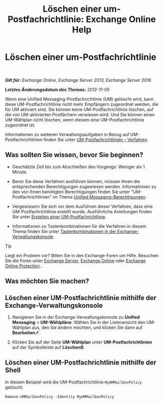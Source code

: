 ﻿---
title: 'Löschen einer um-Postfachrichtlinie: Exchange Online Help'
TOCTitle: Löschen einer um-Postfachrichtlinie
ms:assetid: c8758464-3c52-4dd3-b2a6-142a99bb0628
ms:mtpsurl: https://technet.microsoft.com/de-de/library/Bb124536(v=EXCHG.150)
ms:contentKeyID: 50554906
ms.date: 05/23/2018
mtps_version: v=EXCHG.150
ms.translationtype: MT
---

# Löschen einer um-Postfachrichtlinie

 

_**Gilt für:** Exchange Online, Exchange Server 2013, Exchange Server 2016_

_**Letztes Änderungsdatum des Themas:** 2012-11-05_

Wenn eine Unified Messaging-Postfachrichtlinie (UM) gelöscht wird, kann diese UM-Postfachrichtlinie nicht mehr Empfängern zugeordnet werden, die für UM aktiviert sind. Sie können keine UM-Postfachrichtlinie löschen, auf die von UM-aktivierten Postfächern verwiesen wird. Und Sie können einen UM-Wählplan nicht löschen, wenn diesem eine UM-Postfachrichtlinie zugeordnet ist.

Informationen zu weiteren Verwaltungsaufgaben in Bezug auf UM-Postfachrichtlinien finden Sie unter [UM-Postfachrichtlinien – Verfahren](https://review.docs.microsoft.com/de-de/exchange/voice-mail-unified-messaging/set-up-voice-mail/um-mailbox-policy-procedures).

## Was sollten Sie wissen, bevor Sie beginnen?

  - Geschätzte Zeit bis zum Abschließen des Vorgangs: Weniger als 1 Minute.

  - Bevor Sie diese Verfahren ausführen können, müssen Ihnen die entsprechenden Berechtigungen zugewiesen werden. Informationen zu den von Ihnen benötigten Berechtigungen finden Sie unter "UM-Postfachrichtlinien" im Thema [Unified Messaging-Berechtigungen](unified-messaging-permissions-exchange-2013-help.md).

  - Vergewissern Sie sich vor dem Ausführen dieser Verfahren, dass eine UM-Postfachrichtlinie erstellt wurde. Ausführliche Anleitungen finden Sie unter [Erstellen einer UM-Postfachrichtlinie](https://review.docs.microsoft.com/de-de/exchange/voice-mail-unified-messaging/set-up-voice-mail/create-um-mailbox-policy).

  - Informationen zu Tastenkombinationen für die Verfahren in diesem Thema finden Sie unter [Tastenkombinationen in der Exchange-Verwaltungskonsole](keyboard-shortcuts-in-the-exchange-admin-center-exchange-online-protection-help.md).


> [!TIP]
> Liegt ein Problem vor? Bitten Sie in den Exchange-Foren um Hilfe. Besuchen Sie die Foren unter <A href="https://go.microsoft.com/fwlink/p/?linkid=60612">Exchange Server</A>, <A href="https://go.microsoft.com/fwlink/p/?linkid=267542">Exchange Online</A> oder <A href="https://go.microsoft.com/fwlink/p/?linkid=285351">Exchange Online Protection</A>..



## Was möchten Sie machen?

## Löschen einer UM-Postfachrichtlinie mithilfe der Exchange-Verwaltungskonsole

1.  Navigieren Sie in der Exchange-Verwaltungskonsole zu **Unified Messaging** \> **UM-Wählpläne**. Wählen Sie in der Listenansicht den UM-Wählplan aus, den Sie ändern möchten, und klicken Sie dann auf **Bearbeiten**![Bearbeitungssymbol](images/Bb124582.6f53ccb2-1f13-4c02-bea0-30690e6ea71d(EXCHG.150).gif "Bearbeitungssymbol").

2.  Klicken Sie auf der Seite **UM-Wählplan** unter **UM-Postfachrichtlinien** auf der Symbolleiste auf **Löschen**![Löschen (Symbol)](images/JJ657511.14f639f6-61e8-4418-bbfb-0db14de9d2f5(EXCHG.150).gif "Löschen (Symbol)").

## Löschen einer UM-Postfachrichtlinie mithilfe der Shell

In diesem Beispiel wird die UM-Postfachrichtlinie `MyUMMailboxPolicy` gelöscht.

    Remove-UMMailboxPolicy -Identity MyUMMailboxPolicy

